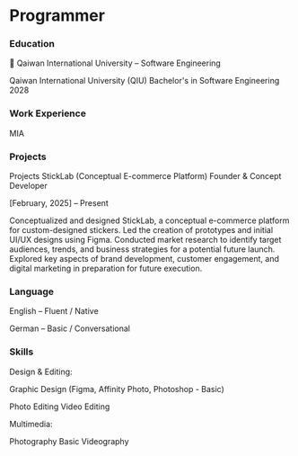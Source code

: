 # Programmer

### Education
📍 Qaiwan International University – Software Engineering

Qaiwan International University (QIU)
Bachelor's in Software Engineering 2028

### Work Experience 
MIA

### Projects
Projects
StickLab (Conceptual E-commerce Platform)
Founder & Concept Developer

[February, 2025] – Present

Conceptualized and designed StickLab, a conceptual e-commerce platform for custom-designed stickers.
Led the creation of prototypes and initial UI/UX designs using Figma.
Conducted market research to identify target audiences, trends, and business strategies for a potential future launch.
Explored key aspects of brand development, customer engagement, and digital marketing in preparation for future execution.

### Language 
English – Fluent / Native

German – Basic / Conversational


### Skills
Design & Editing:

Graphic Design (Figma, Affinity Photo, Photoshop - Basic)

Photo Editing
Video Editing

Multimedia:

Photography
Basic Videography


